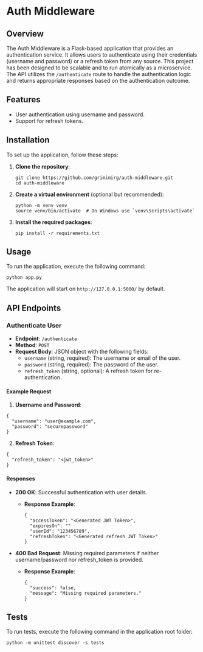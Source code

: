 # Auth Middleware

## Overview

The Auth Middleware is a Flask-based application that provides an authentication service. It allows users to authenticate using their credentials (username and password) or a refresh token from any source. This project has been designed to be scalable and to run atomically as a microservice. The API utilizes the `/authenticate` route to handle the authentication logic and returns appropriate responses based on the authentication outcome.

## Features

*   User authentication using username and password.
*   Support for refresh tokens.

## Installation

To set up the application, follow these steps:

1.  **Clone the repository**:
    
    ```
    git clone https://github.com/grimimirg/auth-middleware.git
    cd auth-middleware
    ```
    
2.  **Create a virtual environment** (optional but recommended):
    
    ```
    python -m venv venv
    source venv/bin/activate  # On Windows use `venv\Scripts\activate`
    ```
    
3.  **Install the required packages**:
    
    ```
    pip install -r requirements.txt
    ```
    

## Usage

To run the application, execute the following command:

```
python app.py
```

The application will start on `http://127.0.0.1:5000/` by default.

## API Endpoints

### Authenticate User

*   **Endpoint**: `/authenticate`
*   **Method**: `POST`
*   **Request Body**: JSON object with the following fields:
    *   `username` (string, required): The username or email of the user.
    *   `password` (string, required): The password of the user.
    *   `refresh_token` (string, optional): A refresh token for re-authentication.

#### Example Request

1.  **Username and Password**:

   ```
   {
     "username": "user@example.com",
     "password": "securepassword"
   }
   ```

2.  **Refresh Token**:

   ```
   {
     "refresh_token": "<jwt_token>"
   }
   ```

#### Responses

*   **200 OK**: Successful authentication with user details.
    *   **Response Example**:
        
        ```
        {
          "accessToken": "<Generated JWT Token>",
          "expiresOn": ""
          "userId": "123456789",
          "refreshToken": "<Generated refresh JWT Token>"
        }
        ```
        
*   **400 Bad Request**: Missing required parameters if neither username/password nor refresh\_token is provided.
    *   **Response Example**:
        
        ```
        {
          "success": false,
          "message": "Missing required parameters."
        }
        ```
        

## Tests

To run tests, execute the following command in the application root folder:

   ```
   python -m unittest discover -s tests
   ```